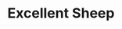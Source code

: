 ---
layout: book
title: Excellent Sheep
tagline: The Miseducation of the American Elite and the Way to a Meaningful Life
authors: [William Deresiewicz]
amazon_url: https://www.amazon.com/Excellent-Sheep-Miseducation-American-Meaningful-ebook/dp/B00GEEB960
categories: [ parenting ]
tags: [  ]
rating: 4.5
ratings_count : 676
image: https://m.media-amazon.com/images/I/41zKSAir7mL.jpg
description: 
---